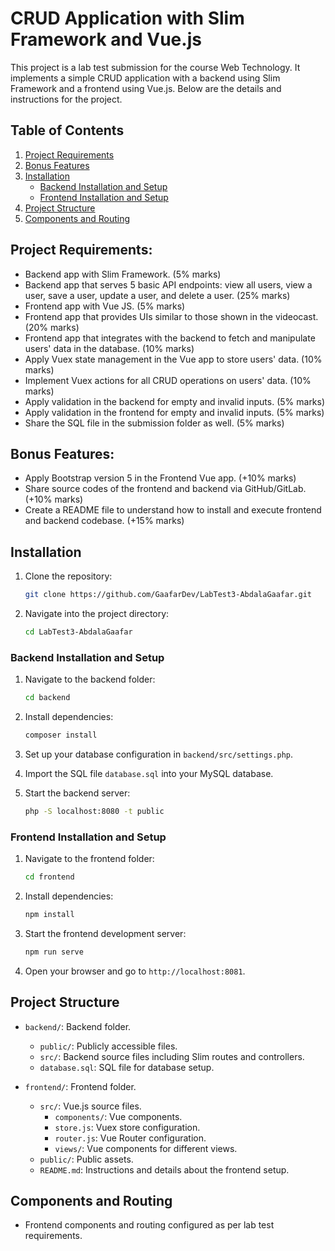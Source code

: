 # CRUD Application with Slim Framework and Vue.js

This project is a lab test submission for the course Web Technology. It implements a simple CRUD application with a backend using Slim Framework and a frontend using Vue.js. Below are the details and instructions for the project.

## Table of Contents
1. [Project Requirements](#project-requirements)
2. [Bonus Features](#bonus-features)
3. [Installation](#installation)
   - [Backend Installation and Setup](#backend-installation-and-setup)
   - [Frontend Installation and Setup](#frontend-installation-and-setup)
4. [Project Structure](#project-structure)
5. [Components and Routing](#components-and-routing)

## Project Requirements:
- Backend app with Slim Framework. (5% marks)
- Backend app that serves 5 basic API endpoints: view all users, view a user, save a user, update a user, and delete a user. (25% marks)
- Frontend app with Vue JS. (5% marks)
- Frontend app that provides UIs similar to those shown in the videocast. (20% marks)
- Frontend app that integrates with the backend to fetch and manipulate users' data in the database. (10% marks)
- Apply Vuex state management in the Vue app to store users' data. (10% marks)
- Implement Vuex actions for all CRUD operations on users' data. (10% marks)
- Apply validation in the backend for empty and invalid inputs. (5% marks)
- Apply validation in the frontend for empty and invalid inputs. (5% marks)
- Share the SQL file in the submission folder as well. (5% marks)

## Bonus Features:
- Apply Bootstrap version 5 in the Frontend Vue app. (+10% marks)
- Share source codes of the frontend and backend via GitHub/GitLab. (+10% marks)
- Create a README file to understand how to install and execute frontend and backend codebase. (+15% marks)

## Installation

1. Clone the repository:
    ```bash
    git clone https://github.com/GaafarDev/LabTest3-AbdalaGaafar.git
    ```

2. Navigate into the project directory:
    ```bash
    cd LabTest3-AbdalaGaafar
    ```

### Backend Installation and Setup

1. Navigate to the backend folder:
    ```bash
    cd backend
    ```

2. Install dependencies:
    ```bash
    composer install
    ```

3. Set up your database configuration in `backend/src/settings.php`.

4. Import the SQL file `database.sql` into your MySQL database.

5. Start the backend server:
    ```bash
    php -S localhost:8080 -t public
    ```

### Frontend Installation and Setup

1. Navigate to the frontend folder:
    ```bash
    cd frontend
    ```

2. Install dependencies:
    ```bash
    npm install
    ```

3. Start the frontend development server:
    ```bash
    npm run serve
    ```

4. Open your browser and go to `http://localhost:8081`.

## Project Structure

- `backend/`: Backend folder.
  - `public/`: Publicly accessible files.
  - `src/`: Backend source files including Slim routes and controllers.
  - `database.sql`: SQL file for database setup.

- `frontend/`: Frontend folder.
  - `src/`: Vue.js source files.
    - `components/`: Vue components.
    - `store.js`: Vuex store configuration.
    - `router.js`: Vue Router configuration.
    - `views/`: Vue components for different views.
  - `public/`: Public assets.
  - `README.md`: Instructions and details about the frontend setup.

## Components and Routing

- Frontend components and routing configured as per lab test requirements.
